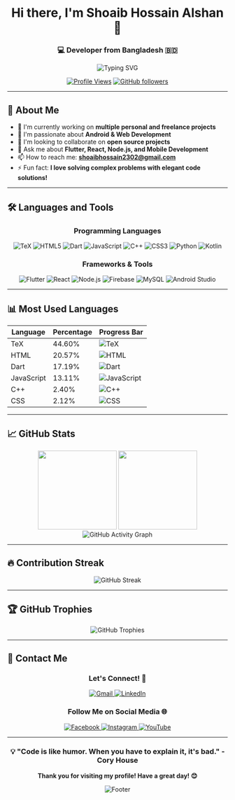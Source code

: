<div align="center">
  
# Hi there, I'm Shoaib Hossain Alshan 👋

### 💻 Developer from Bangladesh 🇧🇩

<img src="https://readme-typing-svg.herokuapp.com?font=Fira+Code&pause=1000&color=2196F3&background=00000000&center=true&vCenter=true&width=435&lines=Android+%26+Web+Developer;Flutter+Enthusiast;Full+Stack+Developer;Always+learning+new+things" alt="Typing SVG" />

[![Profile Views](https://komarev.com/ghpvc/?username=UniqeBd&label=Profile%20views&color=0e75b6&style=flat)](https://github.com/UniqeBd)
[![GitHub followers](https://img.shields.io/github/followers/UniqeBd?label=Followers&style=social)](https://github.com/UniqeBd?tab=followers)

</div>

---

## 🚀 About Me

- 🔭 I'm currently working on **multiple personal and freelance projects**
- 🌱 I'm passionate about **Android & Web Development**
- 👯 I'm looking to collaborate on **open source projects**
- 💬 Ask me about **Flutter, React, Node.js, and Mobile Development**
- 📫 How to reach me: **shoaibhossain2302@gmail.com**
- ⚡ Fun fact: **I love solving complex problems with elegant code solutions!**

---

## 🛠️ Languages and Tools

<div align="center">

### Programming Languages
<p>
  <img src="https://img.shields.io/badge/TeX-008080?style=for-the-badge&logo=latex&logoColor=white" alt="TeX"/>
  <img src="https://img.shields.io/badge/HTML5-E34F26?style=for-the-badge&logo=html5&logoColor=white" alt="HTML5"/>
  <img src="https://img.shields.io/badge/Dart-0175C2?style=for-the-badge&logo=dart&logoColor=white" alt="Dart"/>
  <img src="https://img.shields.io/badge/JavaScript-F7DF1E?style=for-the-badge&logo=javascript&logoColor=black" alt="JavaScript"/>
  <img src="https://img.shields.io/badge/C++-00599C?style=for-the-badge&logo=c%2B%2B&logoColor=white" alt="C++"/>
  <img src="https://img.shields.io/badge/CSS3-1572B6?style=for-the-badge&logo=css3&logoColor=white" alt="CSS3"/>
  <img src="https://img.shields.io/badge/Python-3776AB?style=for-the-badge&logo=python&logoColor=white" alt="Python"/>
  <img src="https://img.shields.io/badge/Kotlin-0095D5?style=for-the-badge&logo=kotlin&logoColor=white" alt="Kotlin"/>
</p>

### Frameworks & Tools
<p>
  <img src="https://img.shields.io/badge/Flutter-02569B?style=for-the-badge&logo=flutter&logoColor=white" alt="Flutter"/>
  <img src="https://img.shields.io/badge/React-20232A?style=for-the-badge&logo=react&logoColor=61DAFB" alt="React"/>
  <img src="https://img.shields.io/badge/Node.js-43853D?style=for-the-badge&logo=node.js&logoColor=white" alt="Node.js"/>
  <img src="https://img.shields.io/badge/Firebase-039BE5?style=for-the-badge&logo=Firebase&logoColor=white" alt="Firebase"/>
  <img src="https://img.shields.io/badge/MySQL-005C84?style=for-the-badge&logo=mysql&logoColor=white" alt="MySQL"/>
  <img src="https://img.shields.io/badge/Android_Studio-3DDC84?style=for-the-badge&logo=android-studio&logoColor=white" alt="Android Studio"/>
</p>

</div>

---

## 📊 Most Used Languages

<div align="center">

| Language   | Percentage | Progress Bar |
|------------|------------|--------------|
| TeX        | 44.60%     | ![TeX](https://img.shields.io/badge/TeX-44.60%25-008080?style=flat-square) |
| HTML       | 20.57%     | ![HTML](https://img.shields.io/badge/HTML-20.57%25-E34F26?style=flat-square) |
| Dart       | 17.19%     | ![Dart](https://img.shields.io/badge/Dart-17.19%25-0175C2?style=flat-square) |
| JavaScript | 13.11%     | ![JavaScript](https://img.shields.io/badge/JavaScript-13.11%25-F7DF1E?style=flat-square&labelColor=black) |
| C++        | 2.40%      | ![C++](https://img.shields.io/badge/C++-2.40%25-00599C?style=flat-square) |
| CSS        | 2.12%      | ![CSS](https://img.shields.io/badge/CSS-2.12%25-1572B6?style=flat-square) |

</div>

---

## 📈 GitHub Stats

<div align="center">
  <img height="180em" src="https://github-readme-stats.vercel.app/api?username=UniqeBd&show_icons=true&theme=tokyonight&include_all_commits=true&count_private=true"/>
  <img height="180em" src="https://github-readme-stats.vercel.app/api/top-langs/?username=UniqeBd&layout=compact&langs_count=8&theme=tokyonight"/>
</div>

<div align="center">
  <img src="https://github-readme-activity-graph.vercel.app/graph?username=UniqeBd&theme=tokyo-night&bg_color=1a1b27&color=70a5fd&line=bf91f3&point=38bdae&area=true&hide_border=true" alt="GitHub Activity Graph"/>
</div>

---

## 🔥 Contribution Streak

<div align="center">
  <img src="https://github-readme-streak-stats.herokuapp.com/?user=UniqeBd&theme=tokyonight&hide_border=true" alt="GitHub Streak"/>
</div>

---

## 🏆 GitHub Trophies

<div align="center">
  <img src="https://github-profile-trophy.vercel.app/?username=UniqeBd&theme=tokyonight&no-frame=true&no-bg=true&margin-w=4" alt="GitHub Trophies"/>
</div>

---

## 📧 Contact Me

<div align="center">

### Let's Connect! 🤝

<p>
  <a href="mailto: shoaibhossain2302@gmail.com">
    <img src="https://img.shields.io/badge/Gmail-D14836?style=for-the-badge&logo=gmail&logoColor=white" alt="Gmail"/>
  </a>
  <a href="[https://linkedin.com/in/shoaib-alshan](https://www.linkedin.com/in/shoaib-hossain-alshan-khan-01289528b/)" target="_blank">
    <img src="https://img.shields.io/badge/LinkedIn-0077B5?style=for-the-badge&logo=linkedin&logoColor=white" alt="LinkedIn"/>
  </a>
</p>

### Follow Me on Social Media 🌐

<p>
  <a href="https://facebook.com/stylookalshan" target="_blank"> 
    <img src="https://img.shields.io/badge/Facebook-1877F2?style=for-the-badge&logo=facebook&logoColor=white" alt="Facebook"/>
  </a>
  <a href="https://instagram.com/shoaib.alshan" target="_blank">
    <img src="https://img.shields.io/badge/Instagram-E4405F?style=for-the-badge&logo=instagram&logoColor=white" alt="Instagram"/>
  </a>
  <a href="https://youtube.com/@shoaibalshan" target="_blank">
    <img src="https://img.shields.io/badge/YouTube-FF0000?style=for-the-badge&logo=youtube&logoColor=white" alt="YouTube"/>
  </a>
</p>

</div>

---

<div align="center">
  
### 💡 "Code is like humor. When you have to explain it, it's bad." - Cory House

**Thank you for visiting my profile! Have a great day! 😊**

<img src="https://capsule-render.vercel.app/api?type=waving&color=gradient&height=100&section=footer" alt="Footer"/>

</div>
